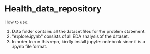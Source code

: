 # Health_data_repository

How to use:
1. Data folder contains all the dataset files for the problem statement.
2. "explore.ipynb" consists of all EDA analysis of the dataset.
3. In order to run this repo, kindly install jupyter notebook since it is a .ipynb file format. 
